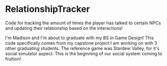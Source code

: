 # RelationshipTracker
Code for tracking the amount of times the player has talked to certain NPCs and updating their relationship based on the interactions!

I'm Madison and I'm about to graduate with my BS in Game Design! This code specifically comes from my capstone project I am working on with 3 other graduating students. The reference game was Stardew Valley, for it's social simulator aspect. This is the beginning of our social system coming to fruition!
